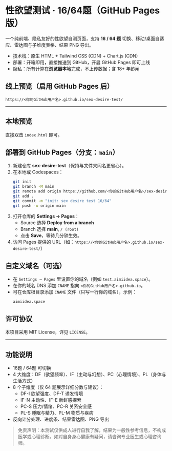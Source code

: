 # 性欲望测试 · 16/64题（GitHub Pages 版）

一个纯前端、隐私友好的性欲望自测页面，支持 **16 / 64 题** 切换、移动/桌面自适应、雷达图与子维度表格、结果 PNG 导出。

- 技术栈：原生 HTML + Tailwind CSS (CDN) + Chart.js (CDN)
- 部署：开箱即用，直接推送到 GitHub，开启 GitHub Pages 即可上线
- 隐私：所有计算在**浏览器本地**完成，不上传数据；含 18+ 年龄闸

## 线上预览（启用 GitHub Pages 后）
`https://<你的GitHub用户名>.github.io/sex-desire-test/`

---

## 本地预览
直接双击 `index.html` 即可。

## 部署到 GitHub Pages（分支：`main`）
1. 新建仓库 **sex-desire-test**（保持与文件夹同名更省心）。
2. 在本地或 Codespaces：
   ```bash
   git init
   git branch -M main
   git remote add origin https://github.com/<你的GitHub用户名>/sex-desire-test.git
   git add .
   git commit -m "init: sex desire test 16/64"
   git push -u origin main
   ```
3. 打开仓库的 **Settings → Pages**：
   - Source 选择 **Deploy from a branch**
   - Branch 选择 **main**, `/ (root)`
   - 点击 **Save**，等待几分钟生效。
4. 访问 Pages 提供的 URL（如：`https://<你的GitHub用户名>.github.io/sex-desire-test/`）

## 自定义域名（可选）
- 在 `Settings → Pages` 里设置你的域名（例如 `test.aimiidea.space`）。
- 在你的域名 DNS 添加 `CNAME` 指向 `<你的GitHub用户名>.github.io`。
- 可在仓库根目录添加 `CNAME` 文件（只写一行你的域名），示例：
  ```
  aimiidea.space
  ```

## 许可协议
本项目采用 MIT License，详见 `LICENSE`。

---

## 功能说明
- 16题 / 64题 可切换
- 4 大维度：DF（欲望频率）、IF（主动与幻想）、PC（心理情境）、PL（身体与生活方式）
- 8 个子维度（仅 64 题展示详细分数与建议）：
  - DF-I 欲望强度、DF-T 诱发情境
  - IF-N 主动性、IF-E 新鲜感探索
  - PC-S 压力/情绪、PC-R 关系安全感
  - PL-S 睡眠与精力、PL-M 物质与疾病
- 反向计分处理、进度条、结果雷达图、PNG 导出

> 免责声明：本测试仅供成人进行自我了解，结果为一般性参考信息，不构成医学或心理诊断。如对自身身心健康有疑问，请咨询专业医生或心理咨询师。
